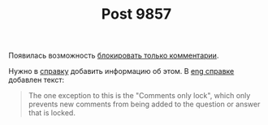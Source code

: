 ﻿---
title: "Post 9857"
se.owner.user_id: 15479
se.owner.display_name: "Suvitruf says Reinstate Monica"
se.owner.link: "https://ru.meta.stackoverflow.com/users/15479/suvitruf-says-reinstate-monica"
se.link: "https://ru.meta.stackoverflow.com/q/9857"
se.post_id: 9857
se.post_type: question
se.score: 3
---
<p>Появилась возможность <a href="https://meta.stackexchange.com/a/340198/260198">блокировать только комментарии</a>.</p>

<p>Нужно в <a href="https://ru.stackoverflow.com/help/locked-posts">справку</a> добавить информацию об этом. В <a href="https://meta.stackexchange.com/help/locked-posts">eng справке</a> добавлен текст:</p>

<blockquote>
  <p>The one exception to this is the "Comments only lock", which only prevents new comments from being added to the question or answer that is locked.</p>
</blockquote>
